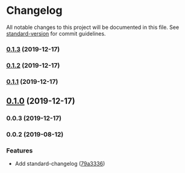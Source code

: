 # Changelog

All notable changes to this project will be documented in this file. See [standard-version](https://github.com/conventional-changelog/standard-version) for commit guidelines.

### [0.1.3](https://github.com/mitevpi/metavue/compare/v0.1.2...v0.1.3) (2019-12-17)

### [0.1.2](https://github.com/mitevpi/metavue/compare/v0.1.1...v0.1.2) (2019-12-17)

### [0.1.1](https://github.com/mitevpi/metavue/compare/v0.1.0...v0.1.1) (2019-12-17)

## [0.1.0](https://github.com/mitevpi/metavue/compare/v0.0.3...v0.1.0) (2019-12-17)

### 0.0.3 (2019-12-17)

### 0.0.2 (2019-08-12)


### Features

* Add standard-changelog ([79a3336](https://github.com/mitevpi/node-module-template/commit/79a3336))
